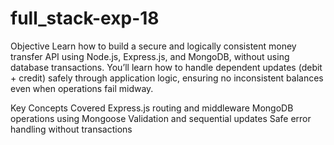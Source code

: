 # full_stack-exp-18
Objective
Learn how to build a secure and logically consistent money transfer API using Node.js, Express.js, and MongoDB, without using database transactions.
You’ll learn how to handle dependent updates (debit + credit) safely through application logic, ensuring no inconsistent balances even when operations fail midway.

Key Concepts Covered
Express.js routing and middleware
MongoDB operations using Mongoose
Validation and sequential updates
Safe error handling without transactions
